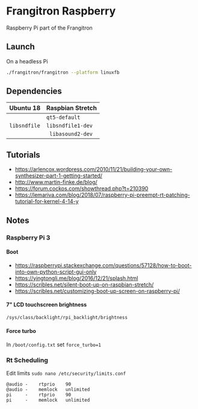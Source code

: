 # Frangitron Raspberry

Raspberry Pi part of the Frangitron

## Launch

On a headless Pi

```bash
./frangitron/frangitron --platform linuxfb
```

## Dependencies

| Ubuntu 18 | Raspbian Stretch |
| --- | --- |
|   | `qt5-default` |
| `libsndfile`  | `libsndfile1-dev` |
|   | ` libasound2-dev` |

## Tutorials

- https://arlencox.wordpress.com/2010/11/21/building-your-own-synthesizer-part-1-getting-started/
- http://www.martin-finke.de/blog/
- https://forum.cockos.com/showthread.php?t=210390
- https://lemariva.com/blog/2018/07/raspberry-pi-preempt-rt-patching-tutorial-for-kernel-4-14-y

## Notes

### Raspberry Pi 3

#### Boot

- https://raspberrypi.stackexchange.com/questions/57128/how-to-boot-into-own-python-script-gui-only
- https://yingtongli.me/blog/2016/12/21/splash.html
- https://scribles.net/silent-boot-up-on-raspbian-stretch/
- https://scribles.net/customizing-boot-up-screen-on-raspberry-pi/

#### 7" LCD touchscreen brightness

```bash
/sys/class/backlight/rpi_backlight/brightness
```

#### Force turbo

In `/boot/config.txt` set `force_turbo=1`

### Rt Scheduling

Edit limits `sudo nano /etc/security/limits.conf`

```text
@audio -    rtprio    90
@audio -    memlock   unlimited
pi     -    rtprio    90
pi     -    memlock   unlimited
```
